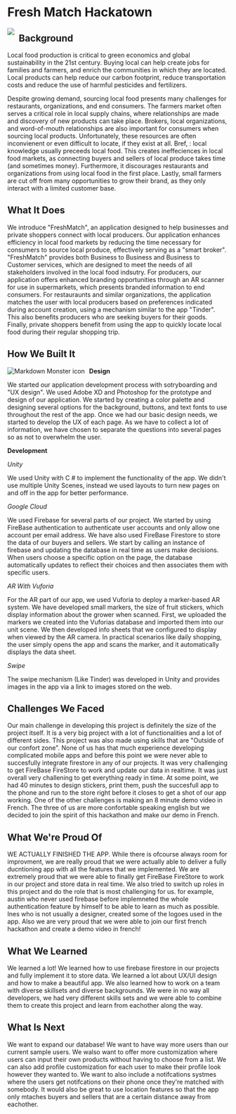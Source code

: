 # Fresh Match Hackatown

<img src="https://cdn.discordapp.com/attachments/732405970692735066/808023181415415818/ezgif-6-d7378158e08b.gif"
     style="float: left; margin-right: 10px;" />
 
## Background

Local food production is critical to green economics and global sustainability in the 21st century. Buying local can help create jobs for families
and farmers, and enrich the communities in which they are located. Local products can help reduce our carbon footprint, reduce transportation costs
and reduce the use of harmful pesticides and fertilizers. 

Despite growing demand, sourcing local food presents many challenges for restaurants, organizations, and end consumers. The farmers market often 
serves a critical role in local supply chains, where relationships are made and discovery of new products can take place. Brokers, local organizations,
and word-of-mouth relationships are also important for consumers when sourcing local products. Unfortunately, these resources are often inconvienent
or even difficult to locate, if they exist at all. Bref, : local knowledge usually preceeds local food. This creates ineffeciences in local food 
markets, as connecting buyers and sellers of local produce takes time (and sometimes money). Furthermore, it discourages restaurants and organizations
from using local food in the first place. Lastly, small farmers are cut off from many opportunities to grow their brand, as they only interact with
a limited customer base. 

## What It Does


We introduce "FreshMatch", an application designed to help businesses and private shoppers connect with local producers. Our application enhances efficiency in local food markets by reducing the time necessary for consumers to source local produce, effectively serving as a "smart broker". "FreshMatch" provides both Business to Business and Business to Customer services, which are designed to meet the needs of  all stakeholders involved in the local food indsutry. For producers, our application offers enhanced branding opportunities through an AR  scanner for use in supermarkets, which presents branded information to end consumers. For restauraunts and similar organizations, the application matches the user with local producers based on preferences indicated during account creation, using a mechanism similar to the app  "Tinder". This also benefits producers who are seeking buyers for their goods. Finally, private shoppers benefit from using the app to quickly 
locate local food during their regular shopping trip. 

## How We Built It

<img src="https://cdn.discordapp.com/attachments/732405970692735066/807989157875417138/unknown.png"
     alt="Markdown Monster icon"
     style="float: left; margin-right: 10px;" />

**Design**

We started our application development process with sotryboarding and "UX design". We used Adobe XD and Photoshop for the prototype and design of our application. We started by creating a color palette and designing several options for the background, buttons, and text fonts to use throughout the rest of the app. Once we had our basic design needs, we started to develop the UX of each page. As we have to collect a lot of information, we have chosen to separate the questions into several pages so as not to overwhelm the user.

**Development**

_Unity_

We used Unity with C # to implement the functionality of the app. We didn't use multiple Unity Scenes, instead we used layouts to turn new pages on and off in the app for better performance.

_Google Cloud_

We used Firebase for several parts of our project. We started by using FireBase authentication to authenticate user accounts and only allow one account per email address. We have also used FireBase Firestore to store the data of our buyers and sellers. We start by calling an instance of firebase and updating the database in real time as users make decisions. When users choose a specific option on the page, the database automatically updates to reflect their choices and then associates them with specific users.

_AR With Vuforia_

For the AR part of our app, we used Vuforia to deploy a marker-based AR system. We have developed small markers, the size of fruit stickers, which display information about the grower when scanned. First, we uploaded the markers we created into the Vuforias database and imported them into our unit scene. We then developed info sheets that we configured to display when viewed by the AR camera. In practical scenarios like daily shopping, the user simply opens the app and scans the marker, and it automatically displays the data sheet.

_Swipe_

The swipe mechanism (Like Tinder) was developed in Unity and provides images in the app via a link to images stored on the web.

## Challenges We Faced

Our main challenge in developing this project is definitely the size of the project itself. It is a very big project with a lot of functionalities and a lot of different sides. 
This project was also made using skills that are  "Outside of our confort zone". None of us has that much experience developing complicated mobile apps and before this point we were never able to succesfully integrate firestore in any of our projects. It was very challenging to get FireBase FireStore to work and update our data in realtime. 
It was just overall very challening to get everything ready in time. At some point, we had 40 minutes to design stickers, print them, push the succesfull app to the phone and run to the store right before it closes to get a shot of our app working.
One of the other challenges is making an 8 minute demo video in French. The three of us are more confortable speaking english but we decided to join the spirit of this hackathon and make our demo in French.

## What We're Proud Of

WE ACTUALLY FINISHED THE APP. While there is ofcourse always room for improvment, we are really proud that we were actually able to deliver a fully ducntioning app with all the features that we implemented. We are extremely proud that we were able to finally get FireBase FireStore to work in our project and store data in real time. We also tried to switch up roles in this project and do the role that is most challenging for us. for example, austin who never used firebase before implemneted the whole authentication feature by himself to be able to learn as much as possible. Ines who is not usually a designer, created some of the logoes used in the app.
Also we are very proud that we were able to join our first french hackathon and create a demo video in french!

## What We Learned

We learned a lot! We learned how to use firebase firestore in our projects and fully implement it to store data. We learned a lot about UX/UI design and how to make a beautiful app. We also learned how to work on a team with diverse skillsets and diverse backgrounds. We were in no way all developers, we had very different skills sets and we were able to combine them to create this project and learn from eachother along the way.

## What Is Next

We want to expand our database! We want to have way more users than our current sample users. 
We walso want to offer more customization where users can input their own products without having to choose from a list. We can also add profile customization for each user to make their profile look however they wanted to.
We want to also include a notifcations systmes where the users get notifcations on their phone once they're matched with somebody. 
It would also be great to use location features so that the app only mtaches buyers and sellers that are a certain distance away from eachother.
